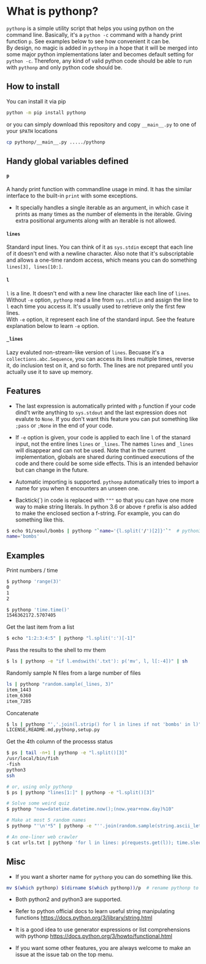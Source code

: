 # What is pythonp?

`pythonp` is a simple utility script that helps you using python on the
command line. Basically, it's a `python -c` command with a handy print
function `p`. See examples below to see how convenient it can be.  
By design, no magic is added in `pythonp` in a hope that
it will be merged into some major python implementations later
and becomes default setting for `python -c`. Therefore, any kind of
valid python code should be able to run with `pythonp` and only
python code should be.

## How to install

You can install it via pip
```bash
python -m pip install pythonp
```

or you can simply download this repository and copy `__main__.py` to
one of your `$PATH` locations
```bash
cp pythonp/__main__.py ...../pythonp
```


## Handy global variables defined

#### `p`
A handy print function with commandline usage in mind. It has the
similar interface to the built-in `print` with some exceptions.
- It specially handles a single iterable as an argument,
in which case it prints as many
times as the number of elements in the iterable. Giving extra positional
arguments along with an iterable is not allowed.

#### `lines`
Standard input lines. You can think of it as `sys.stdin` except that
each line of it doesn't end with a newline character. Also note that it's
subscriptable and allows a one-time random access, which means you
can do something `lines[3], lines[10:]`.

#### `l`
`l` is a line. It doesn't end with a new line character like each line
of `lines`.  
Without `-e` option, `pythonp` read a line from `sys.stdlin`
and assign the line to `l` each time you access it. It's usually used
to retrieve only the first few lines.  
With `-e` option, it represent each line
of the standard input. See the feature explanation below to learn `-e` option.

#### `_lines`
Lazy evaluted non-stream-like version of `lines`.
Becuase it's a `collections.abc.Sequence`, you can access its 
lines multiple times, reverse it, do inclusion test on it,
and so forth. The lines are not prepared until you actually
use it to save up memory.


## Features
* The last expression is automatically printed with `p` function if your
code dind't write anything to `sys.stdout` and the last expression does
not evalute to `None`. If you don't want this feature you can put
something like `;pass` or `;None` in the end of your code.

* If `-e` option is given, your code is applied to each line `l` of the
stanard input, not the
entire lines `lines` or `_lines`. The names `lines` and `_lines` will
disappear and can not be used. Note that in the current implementation,
globals are shared during continued executions of the code
 and there could be some side effects.
This is an intended behavior but can change in the future.


* Automatic importing is supported. `pythonp` automatically tries to
import a name for you when it encounters an unseen one.

* Backtick(\`) in code is replaced with `"""` so that you can have
one more way to make string literals. In python 3.6 or above `f` prefix
is also added to make the enclosed section a f-string.
For example, you can do
something like this.
```bash
$ echo 91/seoul/bombs | pythonp "`name='{l.split('/')[2]}'`"  # python3.6+
name='bombs'
```

## Examples

Print numbers / time
```bash
$ pythonp 'range(3)'
0
1
2

$ pythonp 'time.time()'
1546362172.5707405
```

Get the last item from a list
```bash
$ echo "1:2:3:4:5" | pythonp "l.split(':')[-1]"

```

Pass the results to the shell to mv them
```bash
$ ls | pythonp -e "if l.endswith('.txt'): p('mv', l, l[:-4])" | sh
```

Randomly sample N files from a large number of files
``` bash
ls | pythonp "random.sample(_lines, 3)"
item_1443
item_6360
item_7285
```

Concatenate
```bash
$ ls | pythonp "','.join(l.strip() for l in lines if not 'bombs' in l)"
LICENSE,README.md,pythonp,setup.py
```

Get the 4th column of the processs status  
```bash
$ ps | tail -n+1 | pythonp -e "l.split()[3]"
/usr/local/bin/fish
-fish
python3
ssh

# or, using only pythonp
$ ps | pythonp "lines[1:]" | pythonp -e "l.split()[3]"
```


```bash
# Solve some weird quiz
$ pythonp "now=datetime.datetime.now();(now.year+now.day)%10"

# Make at most 5 random names
$ pythonp "'\n'*5" | pythonp -e "''.join(random.sample(string.ascii_letters, 7))" | xargs touch

# An one-liner web crawler
$ cat urls.txt | pythonp 'for l in lines: p(requests.get(l)); time.sleep(1)' > output
```


## Misc

* If you want a shorter name for `pythonp` you can do something like this.  
```bash
mv $(which pythonp) $(dirname $(which pythonp))/p  # rename pythonp to p
```

* Both python2 and python3 are supported.

* Refer to python official docs to learn useful string manipulating functions
https://docs.python.org/3/library/string.html

* It is a good idea to use generator expressions or list comprehensions
with pythonp
https://docs.python.org/3/howto/functional.html

* If you want some other features, you are always welcome to make an issue
at the issue tab on the top menu.
